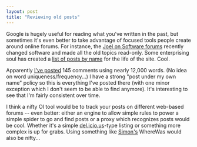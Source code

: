 ```yaml
---
layout: post
title: "Reviewing old posts"
---
```




Google is hugely useful for reading what you've written in the past, but sometimes it's even better to take advantage of focused tools people create around online forums. For instance, the <a href="">Joel on Software forums</a> recently changed software and made all the old topics read-only. Some enterprising soul has created a <a href="http://www.usabilitymustdie.com/jos/jossers_by_name.html">list of posts by name</a> for the life of the site. Cool.

<p>Apparently <a href="http://www.usabilitymustdie.com/jos/Josser_4556.html">I've posted</a> 145 comments using nearly 12,000 words. (No idea on word uniqueness/frequency...) I have a strong "post under my own name" policy so this is everything I've posted there (with one minor exception which I don't seem to be able to find anymore). It's  interesting to see that I'm fairly consistent over time.</p>

<p>I think a nifty OI tool would be to track your posts on different web-based forums -- even better: either an engine to allow simple rules to power a simple spider to go and find posts or a proxy which recognizes posts would be cool. Whether it's a simple <a href="http://del.icio.us/">del.icio.us</a>-type listing or something more complex is up for grabs. Using something like <a href="http://blog.simon-cozens.org/">Simon's</a> WhereWas would also be nifty...</p>


